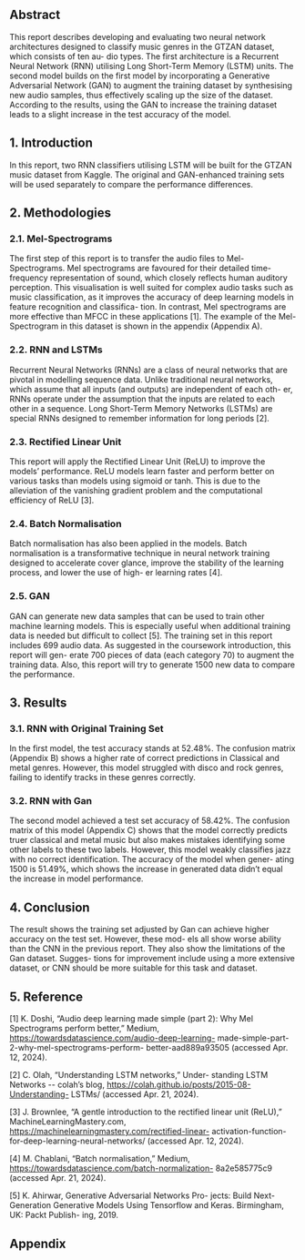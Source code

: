 ## Abstract
This report describes developing and evaluating two neural network architectures designed to classify music genres in the GTZAN dataset, which consists of ten au- dio types. The first architecture is a Recurrent Neural Network (RNN) utilising Long Short-Term Memory (LSTM) units. The second model builds on the first model by incorporating a Generative Adversarial Network (GAN) to augment the training dataset by synthesising new audio samples, thus effectively scaling up the size of the dataset. According to the results, using the GAN to increase the training dataset leads to a slight increase in the test accuracy of the model.
## 1. Introduction
In this report, two RNN classifiers utilising LSTM will be built for the GTZAN music dataset from Kaggle. The original and GAN-enhanced training sets will be used separately to compare the performance differences.
## 2. Methodologies
### 2.1. Mel-Spectrograms
The first step of this report is to transfer the audio files to Mel-Spectrograms. Mel spectrograms are favoured for their detailed time-frequency representation of sound, which closely reflects human auditory perception. This visualisation is well suited for complex audio tasks such as music classification, as it improves the accuracy of deep learning models in feature recognition and classifica- tion. In contrast, Mel spectrograms are more effective than MFCC in these applications [1]. The example of the Mel-Spectrogram in this dataset is shown in the appendix (Appendix A).
### 2.2. RNN and LSTMs
Recurrent Neural Networks (RNNs) are a class of neural networks that are pivotal in modelling sequence data. Unlike traditional neural networks, which assume that all inputs (and outputs) are independent of each oth- er, RNNs operate under the assumption that the inputs are related to each other in a sequence. Long Short-Term Memory Networks (LSTMs) are special RNNs designed to remember information for long periods [2].
### 2.3. Rectified Linear Unit
This report will apply the Rectified Linear Unit (ReLU) to improve the models’ performance. ReLU models learn faster and perform better on various tasks than models using sigmoid or tanh. This is due to the alleviation of the vanishing gradient problem and the computational efficiency of ReLU [3].
### 2.4. Batch Normalisation
Batch normalisation has also been applied in the models. Batch normalisation is a transformative technique in neural network training designed to accelerate cover glance, improve the stability of the learning process, and lower the use of high- er learning rates [4].
### 2.5. GAN
GAN can generate new data samples that can be used to train other machine learning models. This is especially useful when additional training data is needed but difficult to collect [5]. The training set in this report includes 699 audio data. As suggested in the coursework introduction, this report will gen- erate 700 pieces of data (each category 70) to augment the training data. Also, this report will try to generate 1500 new data to compare the performance.
## 3. Results
### 3.1. RNN with Original Training Set
In the first model, the test accuracy stands at 52.48%. The confusion matrix (Appendix B) shows a higher rate of correct predictions in Classical and metal genres. However, this model struggled with disco and rock genres, failing to identify tracks in these genres correctly.
### 3.2. RNN with Gan
The second model achieved a test set accuracy of 58.42%. The confusion matrix of this model (Appendix C) shows that the model correctly predicts truer classical and metal music but also makes mistakes identifying some other labels to these two labels. However, this model weakly classifies jazz with no correct identification. The accuracy of the model when gener- ating 1500 is 51.49%, which shows the increase in generated data didn’t equal the increase in model performance.
## 4. Conclusion
The result shows the training set adjusted by Gan can achieve higher accuracy on the test set. However, these mod- els all show worse ability than the CNN in the previous report. They also show the limitations of the Gan dataset. Sugges- tions for improvement include using a more extensive dataset, or CNN should be more suitable for this task and dataset.


## 5. Reference
[1] K. Doshi, “Audio deep learning made simple (part 2): Why Mel Spectrograms perform better,” Medium, https://towardsdatascience.com/audio-deep-learning- made-simple-part-2-why-mel-spectrograms-perform- better-aad889a93505 (accessed Apr. 12, 2024).

[2] C. Olah, “Understanding LSTM networks,” Under- standing LSTM Networks -- colah’s blog, https://colah.github.io/posts/2015-08-Understanding- LSTMs/ (accessed Apr. 21, 2024).

[3] J. Brownlee, “A gentle introduction to the rectified linear unit (ReLU),” MachineLearningMastery.com, https://machinelearningmastery.com/rectified-linear- activation-function-for-deep-learning-neural-networks/ (accessed Apr. 12, 2024).

[4] M. Chablani, “Batch normalisation,” Medium, https://towardsdatascience.com/batch-normalization- 8a2e585775c9 (accessed Apr. 21, 2024).

[5] K. Ahirwar, Generative Adversarial Networks Pro- jects: Build Next-Generation Generative Models Using Tensorflow and Keras. Birmingham, UK: Packt Publish- ing, 2019.

## Appendix
